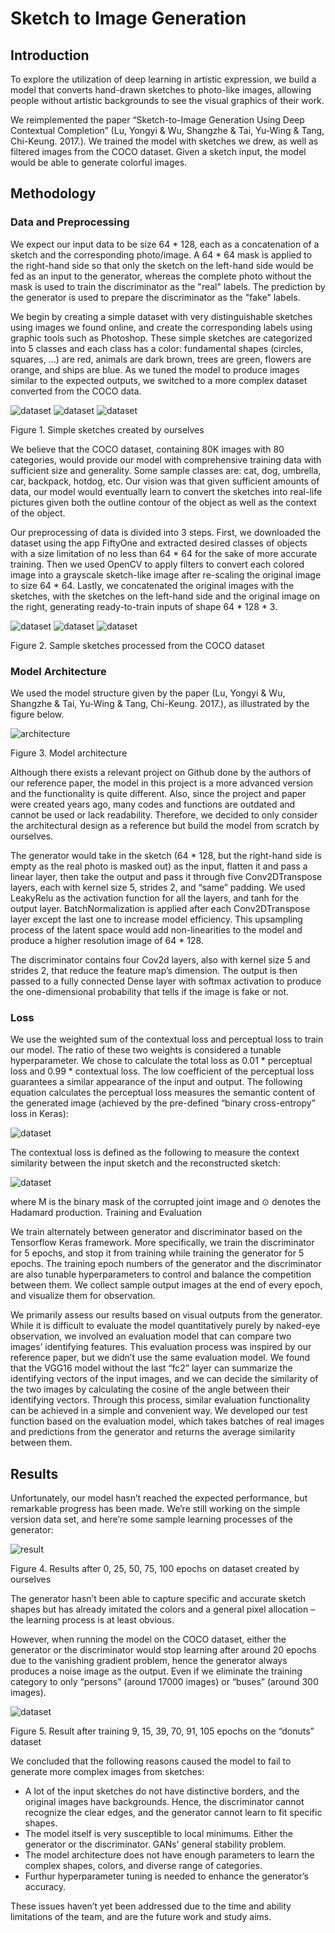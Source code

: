 # Sketch to Image Generation

## Introduction

To explore the utilization of deep learning in artistic expression, we build a model that converts hand-drawn sketches to photo-like images, allowing people without artistic backgrounds to see the visual graphics of their work. 

We reimplemented the paper “Sketch-to-Image Generation Using Deep Contextual Completion” (Lu, Yongyi & Wu, Shangzhe & Tai, Yu-Wing & Tang, Chi-Keung. 2017.). We trained the model with sketches we drew, as well as filtered images from the COCO dataset. Given a sketch input, the model would be able to generate colorful images. 

## Methodology

### Data and Preprocessing

We expect our input data to be size 64 * 128, each as a concatenation of a sketch and the corresponding photo/image. A 64 * 64 mask is applied to the right-hand side so that only the sketch on the left-hand side would be fed as an input to the generator, whereas the complete photo without the mask is used to train the discriminator as the "real" labels. The prediction by the generator is used to prepare the discriminator as the "fake" labels.

We begin by creating a simple dataset with very distinguishable sketches using images we found online, and create the corresponding labels using graphic tools such as Photoshop. These simple sketches are categorized into 5 classes and each class has a color: fundamental shapes (circles, squares, …) are red, animals are dark brown, trees are green, flowers are orange, and ships are blue. As we tuned the model to produce images similar to the expected outputs, we switched to a more complex dataset converted from the COCO data. 

![dataset](sample_data/test/d6.png)
![dataset](sample_data/test/c6.png)
![dataset](sample_data/test/a6.png)

Figure 1. Simple sketches created by ourselves

We believe that the COCO dataset, containing 80K images with 80 categories, would provide our model with comprehensive training data with sufficient size and generality. Some sample classes are: cat, dog, umbrella, car, backpack, hotdog, etc. Our vision was that given sufficient amounts of data, our model would eventually learn to convert the sketches into real-life pictures given both the outline contour of the object as well as the context of the object. 

Our preprocessing of data is divided into 3 steps. First, we downloaded the dataset using the app FiftyOne and extracted desired classes of objects with a size limitation of no less than 64 * 64 for the sake of more accurate training. Then we used OpenCV to apply filters to convert each colored image into a grayscale sketch-like image after re-scaling the original image to size 64 * 64. Lastly, we concatenated the original images with the sketches, with the sketches on the left-hand side and the original image on the right, generating ready-to-train inputs of shape 64 * 128 * 3.

![dataset](sample_data/buses/20694.png)
![dataset](sample_data/clocks/21233.png)
![dataset](sample_data/apples/8823.png)

Figure 2. Sample sketches processed from the COCO dataset

### Model Architecture

We used the model structure given by the paper (Lu, Yongyi & Wu, Shangzhe & Tai, Yu-Wing & Tang, Chi-Keung. 2017.), as illustrated by the figure below. 

![architecture](assets/architecture.png)

Figure 3. Model architecture

Although there exists a relevant project on Github done by the authors of our reference paper, the model in this project is a more advanced version and the functionality is quite different. Also, since the project and paper were created years ago, many codes and functions are outdated and cannot be used or lack readability. Therefore, we decided to only consider the architectural design as a reference but build the model from scratch by ourselves.

The generator would take in the sketch (64 * 128, but the right-hand side is empty as the real photo is masked out) as the input, flatten it and pass a linear layer, then take the output and pass it through five Conv2DTranspose layers, each with kernel size 5, strides 2, and “same” padding. We used LeakyRelu as the activation function for all the layers, and tanh for the output layer. BatchNormalization is applied after each Conv2DTranspose layer except the last one to increase model efficiency. This upsampling process of the latent space would add non-linearities to the model and produce a higher resolution image of 64 * 128.

The discriminator contains four Cov2d layers, also with kernel size 5 and strides 2, that reduce the feature map’s dimension. The output is then passed to a fully connected Dense layer with softmax activation to produce the one-dimensional probability that tells if the image is fake or not. 

### Loss

We use the weighted sum of the contextual loss and perceptual loss to train our model. The ratio of these two weights is considered a tunable hyperparameter. We chose to calculate the total loss as 0.01 * perceptual loss and 0.99 * contextual loss. The low coefficient of the perceptual loss guarantees a similar appearance of the input and output. The following equation calculates​​ the perceptual loss measures the semantic content of the generated image (achieved by the pre-defined “binary cross-entropy” loss in Keras):

![dataset](assets/perceptual.png)

The contextual loss is defined as the following to measure the context similarity between the input sketch and the reconstructed sketch: 

![dataset](assets/contextual.png)

where M is the binary mask of the corrupted joint image and ⊙ denotes the Hadamard production. 
Training and Evaluation

We train alternately between generator and discriminator based on the Tensorflow Keras framework. More specifically, we train the discriminator for 5 epochs, and stop it from training while training the generator for 5 epochs. The training epoch numbers of the generator and the discriminator are also tunable hyperparameters to control and balance the competition between them. We collect sample output images at the end of every epoch, and visualize them for observation. 

We primarily assess our results based on visual outputs from the generator. While it is difficult to evaluate the model quantitatively purely by naked-eye observation, we involved an evaluation model that can compare two images’ identifying features. This evaluation process was inspired by our reference paper, but we didn’t use the same evaluation model. We found that the VGG16 model without the last “fc2” layer can summarize the identifying vectors of the input images, and we can decide the similarity of the two images by calculating the cosine of the angle between their identifying vectors. Through this process, similar evaluation functionality can be achieved in a simple and convenient way. We developed our test function based on the evaluation model, which takes batches of real images and predictions from the generator and returns the average similarity between them.

## Results
Unfortunately, our model hasn’t reached the expected performance, but remarkable progress has been made. We’re still working on the simple version data set, and here’re some sample learning processes of the generator:
 
![result](assets/simple_result.png)

Figure 4. Results after 0, 25, 50, 75, 100 epochs on dataset created by ourselves

The generator hasn’t been able to capture specific and accurate sketch shapes but has already imitated the colors and a general pixel allocation – the learning process is at least obvious.

However, when running the model on the COCO dataset, either the generator or the discriminator would stop learning after around 20 epochs due to the vanishing gradient problem, hence the generator always produces a noise image as the output. Even if we eliminate the training category to only “persons” (around 17000 images) or “buses” (around 300 images). 

![dataset](assets/donuts_result.png)

Figure 5. Result after training 9, 15, 39, 70, 91, 105 epochs on the “donuts” dataset

We concluded that the following reasons caused the model to fail to generate more complex images from sketches: 

- A lot of the input sketches do not have distinctive borders, and the original images have backgrounds. Hence, the discriminator cannot recognize the clear edges, and the generator cannot learn to fit specific shapes. 
- The model itself is very susceptible to local minimums. Either the generator or the discriminator. GANs’ general stability problem.
- The model architecture does not have enough parameters to learn the complex shapes, colors, and diverse range of categories. 
- Furthur hyperparameter tuning is needed to enhance the generator’s accuracy.

These issues haven’t yet been addressed due to the time and ability limitations of the team, and are the future work and study aims.
